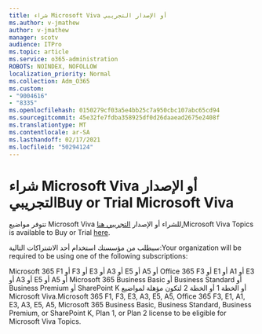 ```yaml
---
title: شراء Microsoft Viva أو الإصدار التجريبي
ms.author: v-jmathew
author: v-jmathew
manager: scotv
audience: ITPro
ms.topic: article
ms.service: o365-administration
ROBOTS: NOINDEX, NOFOLLOW
localization_priority: Normal
ms.collection: Adm_O365
ms.custom:
- "9004616"
- "8335"
ms.openlocfilehash: 0150279cf03a5e4bb25c7a950cbc107abc65cd94
ms.sourcegitcommit: 45e32fe7fdba358925df0d26daaead2675e2408f
ms.translationtype: MT
ms.contentlocale: ar-SA
ms.lasthandoff: 02/17/2021
ms.locfileid: "50294124"
---
```

# <a name="buy-or-trial-microsoft-viva"></a><span data-ttu-id="404ab-102">شراء Microsoft Viva أو الإصدار التجريبي</span><span class="sxs-lookup"><span data-stu-id="404ab-102">Buy or Trial Microsoft Viva</span></span>

<span data-ttu-id="404ab-103">تتوفر مواضيع Microsoft Viva للشراء أو الإصدار [التجريبي هنا.](https://aka.ms/BuyVivaTopics)</span><span class="sxs-lookup"><span data-stu-id="404ab-103">Microsoft Viva Topics is available to Buy or Trial [here](https://aka.ms/BuyVivaTopics).</span></span>

<span data-ttu-id="404ab-104">سيطلب من مؤسستك استخدام أحد الاشتراكات التالية:</span><span class="sxs-lookup"><span data-stu-id="404ab-104">Your organization will be required to be using one of the following subscriptions:</span></span>

<span data-ttu-id="404ab-105">Microsoft 365 F1 أو F3 أو E3 أو A3 أو E5 أو A5 أو Office 365 F3 أو E1 أو A1 أو E3 أو A3 أو E5 أو A5 أو Microsoft 365 Business Basic أو Business Standard أو Business Premium أو SharePoint K أو الخطة 1 أو الخطة 2 لتكون مؤهلة لمواضيع Microsoft Viva.</span><span class="sxs-lookup"><span data-stu-id="404ab-105">Microsoft 365 F1, F3, E3, A3, E5, A5, Office 365 F3, E1, A1, E3, A3, E5, A5, Microsoft 365 Business Basic, Business Standard, Business Premium, or SharePoint K, Plan 1, or Plan 2 license to be eligible for Microsoft Viva Topics.</span></span>
